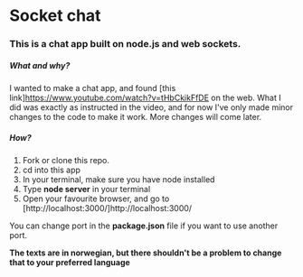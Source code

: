 # Socket chat

### This is a chat app built on node.js and web sockets.


##### What and why?
I wanted to make a chat app, and found [this link]https://www.youtube.com/watch?v=tHbCkikFfDE on the web. What I did was exactly as instructed in the video, and for now I've only made minor changes to the code to make it work.
More changes will come later.

##### How?
1. Fork or clone this repo.
2. cd into this app 
3. In your terminal, make sure you have node installed
4. Type **node server** in your terminal
5. Open your favourite browser, and go to [http://localhost:3000/]http://localhost:3000/

You can change port in the **package.json** file if you want to use another port.


**The texts are in norwegian, but there shouldn't be a problem to change that to your preferred language**




